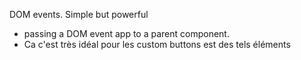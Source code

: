 DOM events. Simple but powerful
- passing a DOM event app to a parent component. 
- Ca c'est très idéal pour les custom buttons est des tels éléments